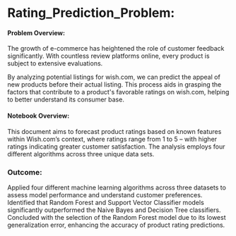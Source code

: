 # Rating_Prediction_Problem:

#### Problem Overview:
The growth of e-commerce has heightened the role of customer feedback significantly. With countless review platforms online, every product is subject to extensive evaluations.

By analyzing potential listings for wish.com, we can predict the appeal of new products before their actual listing. This process aids in grasping the factors that contribute to a product's favorable ratings on wish.com, helping to better understand its consumer base.

#### Notebook Overview:
This document aims to forecast product ratings based on known features within Wish.com’s context, where ratings range from 1 to 5 – with higher ratings indicating greater customer satisfaction. The analysis employs four different algorithms across three unique data sets.

### Outcome:
Applied four different machine learning algorithms across three datasets to assess model performance and understand customer preferences. Identified that Random Forest and Support Vector Classifier models significantly outperformed the Naive Bayes and Decision Tree classifiers. Concluded with the selection of the Random Forest model due to its lowest generalization error, enhancing the accuracy of product rating predictions.
